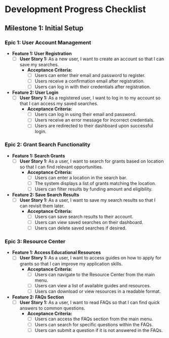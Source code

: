 # Development Progress Checklist

## Milestone 1: Initial Setup

### Epic 1: User Account Management
- **Feature 1: User Registration**
  - [ ] **User Story 1:** As a new user, I want to create an account so that I can save my searches.
    - **Acceptance Criteria:**
      - [ ] Users can enter their email and password to register.
      - [ ] Users receive a confirmation email after registration.
      - [ ] Users can log in with their credentials after registration.

- **Feature 2: User Login**
  - [ ] **User Story 1:** As a registered user, I want to log in to my account so that I can access my saved searches.
    - **Acceptance Criteria:**
      - [ ] Users can log in using their email and password.
      - [ ] Users receive an error message for incorrect credentials.
      - [ ] Users are redirected to their dashboard upon successful login.

### Epic 2: Grant Search Functionality
- **Feature 1: Search Grants**
  - [ ] **User Story 1:** As a user, I want to search for grants based on location so that I can find relevant opportunities.
    - **Acceptance Criteria:**
      - [ ] Users can enter a location in the search bar.
      - [ ] The system displays a list of grants matching the location.
      - [ ] Users can filter results by funding amount and eligibility.

- **Feature 2: Save Search Results**
  - [ ] **User Story 1:** As a user, I want to save my search results so that I can revisit them later.
    - **Acceptance Criteria:**
      - [ ] Users can save search results to their account.
      - [ ] Users can view saved searches on their dashboard.
      - [ ] Users can delete saved searches if desired.

### Epic 3: Resource Center
- **Feature 1: Access Educational Resources**
  - [ ] **User Story 1:** As a user, I want to access guides on how to apply for grants so that I can improve my application skills.
    - **Acceptance Criteria:**
      - [ ] Users can navigate to the Resource Center from the main menu.
      - [ ] Users can view a list of available guides and resources.
      - [ ] Users can download or view resources in a readable format.

- **Feature 2: FAQs Section**
  - [ ] **User Story 1:** As a user, I want to read FAQs so that I can find quick answers to common questions.
    - **Acceptance Criteria:**
      - [ ] Users can access the FAQs section from the main menu.
      - [ ] Users can search for specific questions within the FAQs.
      - [ ] Users can submit a question if it is not answered in the FAQs.
